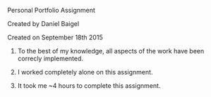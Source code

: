 Personal Portfolio Assignment

Created by Daniel Baigel

Created on September 18th 2015

1. To the best of my knowledge, all aspects 
   of the work have been correcly implemented.

2. I worked completely alone on this assignment.

3. It took me ~4 hours to complete this assignment.


